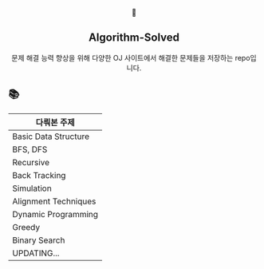 <div align="center">
🐢
<h2>Algorithm-Solved</h2>
문제 해결 능력 향상을 위해 다양한 OJ 사이트에서 해결한 문제들을 저장하는 repo입니다.
</div>

## 📚
| 다뤄본 주제 |  
| --- |
| Basic Data Structure | 
| BFS, DFS | 
| Recursive |
| Back Tracking |
| Simulation |
| Alignment Techniques |
| Dynamic Programming |
| Greedy |
| Binary Search |
| UPDATING...|
